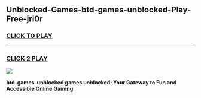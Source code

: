 
## Unblocked-Games-btd-games-unblocked-Play-Free-jri0r
<h3>
<a href="https://premium76.site?title=btd-games-unblocked&ref=19M">CLICK TO PLAY</a></h3>
<hr>

<h3>
<a href="https://premium76.site?title=btd-games-unblocked&ref=19M">CLICK 2 PLAY</a>
  
</h3>

<a href="https://premium76.site?title=btd-games-unblocked&ref=19M"><img src="https://clearcache.store/games.png"></a>


**btd-games-unblocked games unblocked: Your Gateway to Fun and Accessible Online Gaming**
